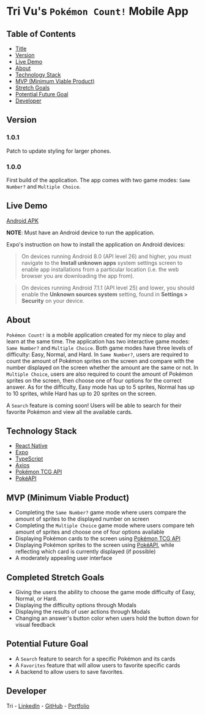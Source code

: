 # Tri Vu's `Pokémon Count!` Mobile App

## Table of Contents

* [Title](https://github.com/trimvu/Pokemon-Count-App#tri-vus-pokemon-count-mobile-app)
* [Version](https://github.com/trimvu/Pokemon-Count-App#version)
* [Live Demo](https://github.com/trimvu/Pokemon-Count-App#live-demo)
* [About](https://github.com/trimvu/Pokemon-Count-App#about)
* [Technology Stack](https://github.com/trimvu/Pokemon-Count-App#technology-stack)
* [MVP (Minimum Viable Product)](https://github.com/trimvu/Pokemon-Count-App#mvp-minimum-viable-product)
* [Stretch Goals](https://github.com/trimvu/Pokemon-Count-App#completed-stretch-goals)
* [Potential Future Goal](https://github.com/trimvu/Pokemon-Count-App#potential-future-goal)
* [Developer](https://github.com/trimvu/Pokemon-Count-App#developer)

## Version

### 1.0.1
Patch to update styling for larger phones.

### 1.0.0
First build of the application. The app comes with two game modes: `Same Number?` and `Multiple Choice`. 

## Live Demo

[Android APK](https://drive.google.com/drive/folders/1tNV41-DajzJ50ibHt7Hxpgi-Vy7y2rR-?usp=sharing)

**NOTE**: Must have an Android device to run the application.

Expo's instruction on how to install the application on Android devices:

> On devices running Android 8.0 (API level 26) and higher, you must navigate to the **Install unknown apps** system settings screen to enable app installations from a particular location (i.e. the web browser you are downloading the app from).

> On devices running Android 7.1.1 (API level 25) and lower, you should enable the **Unknown sources system** setting, found in **Settings > Security** on your device.

## About

`Pokémon Count!` is a mobile application created for my niece to play and learn at the same time. The application has two interactive game modes: `Same Number?` and `Multiple Choice`. Both game modes have three levels of difficulty: Easy, Normal, and Hard. In `Same Number?`, users are required to count the amount of Pokémon sprites on the screen and compare with the number displayed on the screen whether the amount are the same or not. In `Multiple Choice`, users are also required to count the amount of Pokémon sprites on the screen, then choose one of four options for the correct answer. As for the difficulty, Easy mode has up to 5 sprites, Normal has up to 10 sprites, while Hard has up to 20 sprites on the screen.

A `Search` feature is coming soon! Users will be able to search for their favorite Pokémon and view all the available cards. 

## Technology Stack

* [React Native](https://reactnative.dev/)
* [Expo](https://expo.dev/)
* [TypeScript](https://www.typescriptlang.org/)
* [Axios](https://axios-http.com/docs/intro)
* [Pokémon TCG API](https://pokemontcg.io/)
* [PokéAPI](https://pokeapi.co/)

## MVP (Minimum Viable Product)

* Completing the `Same Number?` game mode where users compare the amount of sprites to the displayed number on screen
* Completing the `Multiple Choice` game mode where users compare teh amount of sprites and choose one of four options available
* Displaying Pokémon cards to the screen using [Pokémon TCG API](https://pokemontcg.io/)
* Displaying Pokémon sprites to the screen using [PokéAPI](https://pokeapi.co/), while reflecting which card is currently displayed (if possible)
* A moderately appealing user interface

## Completed Stretch Goals

* Giving the users the ability to choose the game mode difficulty of Easy, Normal, or Hard.
* Displaying the difficulty options through Modals
* Displaying the results of user actions through Modals
* Changing an answer's button color when users hold the button down for visual feedback

## Potential Future Goal

* A `Search` feature to search for a specific Pokémon and its cards
* A `Favorites` feature that will allow users to favorite specific cards
* A backend to allow users to save favorites.

## Developer

Tri - [LinkedIn](https://www.linkedin.com/in/tri-minh-vu/) - [GitHub](https://github.com/trimvu) - [Portfolio](https://tri-vu-dev.netlify.app/)